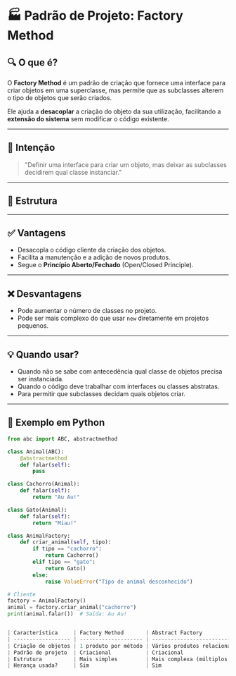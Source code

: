 # 🏭 Padrão de Projeto: Factory Method

## 🔍 O que é?
O **Factory Method** é um padrão de criação que fornece uma interface para criar objetos em uma superclasse, mas permite que as subclasses alterem o tipo de objetos que serão criados.

Ele ajuda a **desacoplar** a criação do objeto da sua utilização, facilitando a **extensão do sistema** sem modificar o código existente.

---

## 🎯 Intenção
> "Definir uma interface para criar um objeto, mas deixar as subclasses decidirem qual classe instanciar."

---

## 🧱 Estrutura


---

## ✅ Vantagens
- Desacopla o código cliente da criação dos objetos.
- Facilita a manutenção e a adição de novos produtos.
- Segue o **Princípio Aberto/Fechado** (Open/Closed Principle).

---

## ❌ Desvantagens
- Pode aumentar o número de classes no projeto.
- Pode ser mais complexo do que usar `new` diretamente em projetos pequenos.

---

## 💡 Quando usar?
- Quando não se sabe com antecedência qual classe de objetos precisa ser instanciada.
- Quando o código deve trabalhar com interfaces ou classes abstratas.
- Para permitir que subclasses decidam quais objetos criar.

---

## 🧪 Exemplo em Python

```python
from abc import ABC, abstractmethod

class Animal(ABC):
    @abstractmethod
    def falar(self):
        pass

class Cachorro(Animal):
    def falar(self):
        return "Au Au!"

class Gato(Animal):
    def falar(self):
        return "Miau!"

class AnimalFactory:
    def criar_animal(self, tipo):
        if tipo == "cachorro":
            return Cachorro()
        elif tipo == "gato":
            return Gato()
        else:
            raise ValueError("Tipo de animal desconhecido")

# Cliente
factory = AnimalFactory()
animal = factory.criar_animal("cachorro")
print(animal.falar())  # Saída: Au Au!


| Característica     | Factory Method       | Abstract Factory                               |
| ------------------ | -------------------- | ---------------------------------------------- |
| Criação de objetos | 1 produto por método | Vários produtos relacionados                   |
| Padrão de projeto  | Criacional           | Criacional                                     |
| Estrutura          | Mais simples         | Mais complexa (múltiplos factories e produtos) |
| Herança usada?     | Sim                  | Sim                                            |

